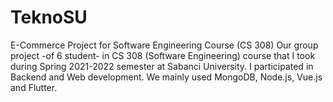 # TeknoSU

E-Commerce Project for Software Engineering Course (CS 308)
Our group project -of 6 student- in CS 308 (Software Engineering) course that I took during Spring 2021-2022 semester at Sabanci University. I participated in Backend and Web development. We mainly used MongoDB, Node.js, Vue.js and Flutter.
